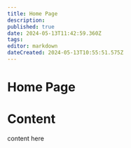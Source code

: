 ```yaml
---
title: Home Page
description: 
published: true
date: 2024-05-13T11:42:59.360Z
tags: 
editor: markdown
dateCreated: 2024-05-13T10:55:51.575Z
---
```


# Home Page

# Content

content here